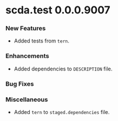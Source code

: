 # scda.test 0.0.0.9007

### New Features
* Added tests from `tern`.

### Enhancements
* Added dependencies to `DESCRIPTION` file.

### Bug Fixes

### Miscellaneous
* Added `tern` to `staged.dependencies` file.
